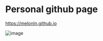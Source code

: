 # Personal github page

https://melonln.github.io

![image](https://media.discordapp.net/attachments/930008201305407500/1216071019920625664/Annotation_2024-03-10_000953_scaled_3x_pngcrushed.png?ex=65ff0d64&is=65ec9864&hm=cca2152e4d54865e8de2649b96567205002db03baac15d2142a073fbf1bcd334&=&format=webp&quality=lossless&width=494&height=172)
